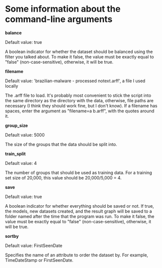 # Some information about the command-line arguments

**balance**

Default value: true

A boolean indicator for whether the dataset should be balanced using the filter you talked about. 
To make it false, the value must be exactly equal to "false" (non-case-sensitive), otherwise, it will be true.

**filename**

Default value: 'brazilian-malware - processed notext.arff', a file I used locally

The .arff file to load. It's probably most convenient to stick the script into the same directory as the directory with the data, 
otherwise, file paths are necessary (I think they should work fine, but I don't know). 
If a filename has spaces, enter the argument as "filename=a b.arff", with the quotes around it.

**group_size**

Default value: 5000

The size of the groups that the data should be split into.

**train_split**

Default value: 4

The number of groups that should be used as training data. For a training set size of 20,000, this value should be 20,000/5,000 = 4.

**save**

Default value: true

A boolean indicator for whether everything should be saved or not. 
If true, the models, new datasets created, and the result graph will be saved to a folder named after the time that the program was run. 
To make it false, the value must be exactly equal to "false" (non-case-sensitive), otherwise, it will be true.

**sortby**

Default value: FirstSeenDate

Specifies the name of an attribute to order the dataset by. For example, TimeDateStamp or FirstSeenDate.